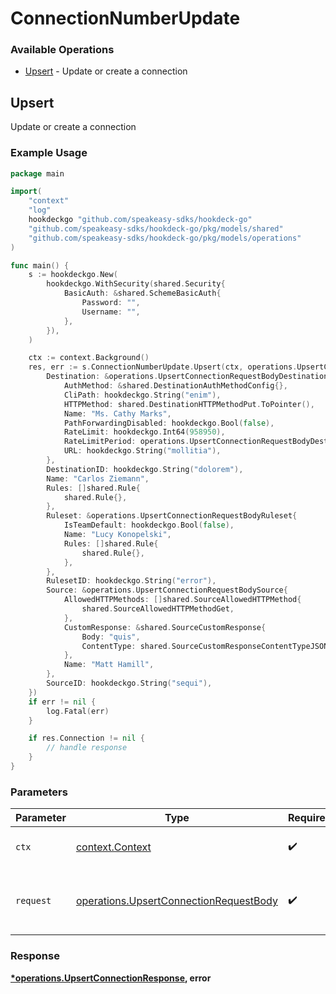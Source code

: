 # ConnectionNumberUpdate

### Available Operations

* [Upsert](#upsert) - Update or create a connection

## Upsert

Update or create a connection

### Example Usage

```go
package main

import(
	"context"
	"log"
	hookdeckgo "github.com/speakeasy-sdks/hookdeck-go"
	"github.com/speakeasy-sdks/hookdeck-go/pkg/models/shared"
	"github.com/speakeasy-sdks/hookdeck-go/pkg/models/operations"
)

func main() {
    s := hookdeckgo.New(
        hookdeckgo.WithSecurity(shared.Security{
            BasicAuth: &shared.SchemeBasicAuth{
                Password: "",
                Username: "",
            },
        }),
    )

    ctx := context.Background()
    res, err := s.ConnectionNumberUpdate.Upsert(ctx, operations.UpsertConnectionRequestBody{
        Destination: &operations.UpsertConnectionRequestBodyDestination{
            AuthMethod: &shared.DestinationAuthMethodConfig{},
            CliPath: hookdeckgo.String("enim"),
            HTTPMethod: shared.DestinationHTTPMethodPut.ToPointer(),
            Name: "Ms. Cathy Marks",
            PathForwardingDisabled: hookdeckgo.Bool(false),
            RateLimit: hookdeckgo.Int64(958950),
            RateLimitPeriod: operations.UpsertConnectionRequestBodyDestinationRateLimitPeriodSecond.ToPointer(),
            URL: hookdeckgo.String("mollitia"),
        },
        DestinationID: hookdeckgo.String("dolorem"),
        Name: "Carlos Ziemann",
        Rules: []shared.Rule{
            shared.Rule{},
        },
        Ruleset: &operations.UpsertConnectionRequestBodyRuleset{
            IsTeamDefault: hookdeckgo.Bool(false),
            Name: "Lucy Konopelski",
            Rules: []shared.Rule{
                shared.Rule{},
            },
        },
        RulesetID: hookdeckgo.String("error"),
        Source: &operations.UpsertConnectionRequestBodySource{
            AllowedHTTPMethods: []shared.SourceAllowedHTTPMethod{
                shared.SourceAllowedHTTPMethodGet,
            },
            CustomResponse: &shared.SourceCustomResponse{
                Body: "quis",
                ContentType: shared.SourceCustomResponseContentTypeJSON,
            },
            Name: "Matt Hamill",
        },
        SourceID: hookdeckgo.String("sequi"),
    })
    if err != nil {
        log.Fatal(err)
    }

    if res.Connection != nil {
        // handle response
    }
}
```

### Parameters

| Parameter                                                                                        | Type                                                                                             | Required                                                                                         | Description                                                                                      |
| ------------------------------------------------------------------------------------------------ | ------------------------------------------------------------------------------------------------ | ------------------------------------------------------------------------------------------------ | ------------------------------------------------------------------------------------------------ |
| `ctx`                                                                                            | [context.Context](https://pkg.go.dev/context#Context)                                            | :heavy_check_mark:                                                                               | The context to use for the request.                                                              |
| `request`                                                                                        | [operations.UpsertConnectionRequestBody](../../models/operations/upsertconnectionrequestbody.md) | :heavy_check_mark:                                                                               | The request object to use for the request.                                                       |


### Response

**[*operations.UpsertConnectionResponse](../../models/operations/upsertconnectionresponse.md), error**

